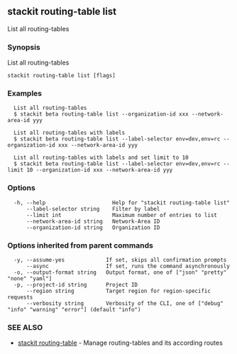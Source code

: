 ## stackit routing-table list

List all routing-tables

### Synopsis

List all routing-tables

```
stackit routing-table list [flags]
```

### Examples

```
  List all routing-tables
  $ stackit beta routing-table list --organization-id xxx --network-area-id yyy

  List all routing-tables with labels
  $ stackit beta routing-table list --label-selector env=dev,env=rc --organization-id xxx --network-area-id yyy

  List all routing-tables with labels and set limit to 10
  $ stackit beta routing-table list --label-selector env=dev,env=rc --limit 10 --organization-id xxx --network-area-id yyy
```

### Options

```
  -h, --help                     Help for "stackit routing-table list"
      --label-selector string    Filter by label
      --limit int                Maximum number of entries to list
      --network-area-id string   Network-Area ID
      --organization-id string   Organization ID
```

### Options inherited from parent commands

```
  -y, --assume-yes             If set, skips all confirmation prompts
      --async                  If set, runs the command asynchronously
  -o, --output-format string   Output format, one of ["json" "pretty" "none" "yaml"]
  -p, --project-id string      Project ID
      --region string          Target region for region-specific requests
      --verbosity string       Verbosity of the CLI, one of ["debug" "info" "warning" "error"] (default "info")
```

### SEE ALSO

* [stackit routing-table](./stackit_routing-table.md)	 - Manage routing-tables and its according routes


